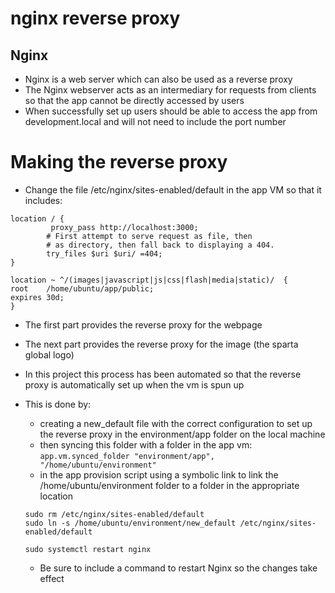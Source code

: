 # nginx reverse proxy

## Nginx
- Nginx is a web server which can also be used as a reverse proxy
- The Nginx webserver acts as an intermediary for requests from clients so that the app cannot be directly accessed by users
- When successfully set up users should be able to access the app from development.local and will not need to include the port number

# Making the reverse proxy
- Change the file /etc/nginx/sites-enabled/default in the app VM so that it includes:
````
location / {
         proxy_pass http://localhost:3000;
        # First attempt to serve request as file, then
        # as directory, then fall back to displaying a 404.
        try_files $uri $uri/ =404;
}

location ~ ^/(images|javascript|js|css|flash|media|static)/  {
root    /home/ubuntu/app/public;
expires 30d;
}
````
- The first part provides the reverse proxy for the webpage
- The next part provides the reverse proxy for the image (the sparta global logo)

- In this project this process has been automated so that the reverse proxy is automatically set up when the vm is spun up
- This is done by:
  - creating a new_default file with the correct configuration to set up the reverse proxy in the environment/app folder on the local machine
  - then syncing this folder with a folder in the app vm:
  `` app.vm.synced_folder "environment/app", "/home/ubuntu/environment" ``
  - in the app provision script using a symbolic link to link the /home/ubuntu/environment folder to a folder in the appropriate location
  ````
  sudo rm /etc/nginx/sites-enabled/default
  sudo ln -s /home/ubuntu/environment/new_default /etc/nginx/sites-enabled/default

  sudo systemctl restart nginx
  ````
  - Be sure to include a command to restart Nginx so the changes take effect
